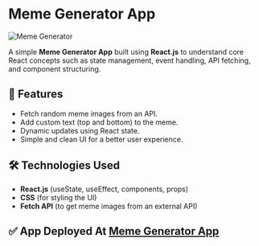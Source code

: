 # Meme Generator App

![Meme Generator](https://img.shields.io/badge/Made%20with-React-blue.svg)

A simple **Meme Generator App** built using **React.js** to understand core React concepts such as state management, event handling, API fetching, and component structuring.

## 🚀 Features

- Fetch random meme images from an API.
- Add custom text (top and bottom) to the meme.
- Dynamic updates using React state.
- Simple and clean UI for a better user experience.

## 🛠️ Technologies Used

- **React.js** (useState, useEffect, components, props)
- **CSS** (for styling the UI)
- **Fetch API** (to get meme images from an external API)

## ✅ App Deployed At [Meme Generator App](https://prachi1025.github.io/react-meme-generator-app/) 
